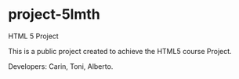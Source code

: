 # project-5lmth

HTML 5 Project

This is a public project created to achieve the HTML5 course Project.

Developers: Carin, Toni, Alberto.
